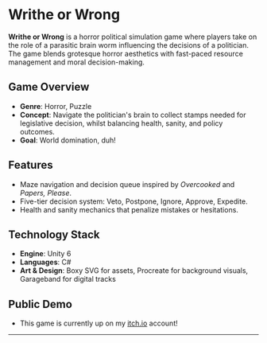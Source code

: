 # Writhe or Wrong

**Writhe or Wrong** is a horror political simulation game where players take on the role of a parasitic brain worm influencing the decisions of a politician. The game blends grotesque horror aesthetics with fast-paced resource management and moral decision-making.

## Game Overview
- **Genre**: Horror, Puzzle
- **Concept**: Navigate the politician's brain to collect stamps needed for legislative decision, whilst balancing health, sanity, and policy outcomes.
- **Goal**: World domination, duh!

## Features
- Maze navigation and decision queue inspired by *Overcooked* and *Papers, Please*.
- Five-tier decision system: Veto, Postpone, Ignore, Approve, Expedite.
- Health and sanity mechanics that penalize mistakes or hesitations.

## Technology Stack
- **Engine**: Unity 6
- **Languages**: C#
- **Art & Design**: Boxy SVG for assets, Procreate for background visuals, Garageband for digital tracks

## Public Demo
- This game is currently up on my [itch.io](https://state0fflux.itch.io/writhe-or-wrong) account!
---
